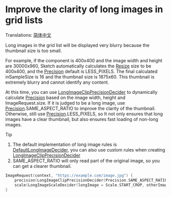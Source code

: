 # Improve the clarity of long images in grid lists

Translations: [简体中文](long_image_grid_thumbnails_zh.md)

Long images in the grid list will be displayed very blurry because the thumbnail size is too small.

For example, if the component is 400x400 and the image width and height are 30000x960, Sketch
automatically calculates the [Resize] size to be 400x400, and the [Precision] default is
LESS_PIXELS. The final calculated inSampleSize is 16 and the thumbnail size is 1875x60. This
thumbnail is extremely blurry and cannot identify any content.

At this time, you can use [LongImageClipPrecisionDecider] to dynamically calculate [Precision] based
on the image width, height and ImageRequest.size. If it is judged to be a long image,
use [Precision].SAME_ASPECT_RATIO to improve the clarity of the thumbnail. Otherwise, still
use [Precision].LESS_PIXELS, so It not only ensures that long images have a clear thumbnail, but
also ensures fast loading of non-long images.

> [!TIP]
> 1. The default implementation of long image rules is [DefaultLongImageDecider], you can also use
     custom rules when creating [LongImageClipPrecisionDecider]
> 2. SAME_ASPECT_RATIO will only read part of the original image, so you can get a clearer
     thumbnail.

```kotlin
ImageRequest(context, "https://example.com/image.jpg") {
    precision(LongImageClipPrecisionDecider(Precision.SAME_ASPECT_RATIO))
    scale(LongImageScaleDecider(longImage = Scale.START_CROP, otherImage = Scale.CENTER_CROP))
}
```

[Sketch]: ../../sketch-core/src/commonMain/kotlin/com/github/panpf/sketch/Sketch.kt

[Resize]: ../../sketch-core/src/commonMain/kotlin/com/github/panpf/sketch/resize/Resize.kt

[Precision]: ../../sketch-core/src/commonMain/kotlin/com/github/panpf/sketch/resize/Precision.kt

[LongImageClipPrecisionDecider]: ../../sketch-core/src/commonMain/kotlin/com/github/panpf/sketch/resize/PrecisionDecider.kt

[DefaultLongImageDecider]: ../../sketch-core/src/commonMain/kotlin/com/github/panpf/sketch/resize/LongImageDecider.kt